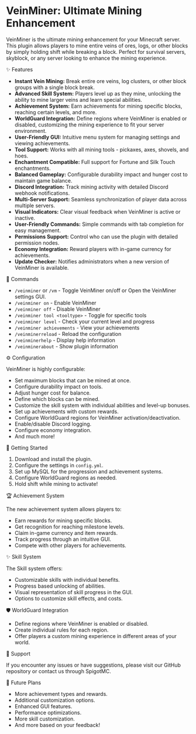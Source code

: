 # VeinMiner: Ultimate Mining Enhancement

VeinMiner is the ultimate mining enhancement for your Minecraft server. This plugin allows players to mine entire veins of ores, logs, or other blocks by simply holding shift while breaking a block. Perfect for survival servers, skyblock, or any server looking to enhance the mining experience.

✨ Features

* **Instant Vein Mining:** Break entire ore veins, log clusters, or other block groups with a single block break.
* **Advanced Skill System:** Players level up as they mine, unlocking the ability to mine larger veins and learn special abilities.
* **Achievement System:** Earn achievements for mining specific blocks, reaching certain levels, and more.
* **WorldGuard Integration:** Define regions where VeinMiner is enabled or disabled, customizing the mining experience to fit your server environment.
* **User-Friendly GUI:** Intuitive menu system for managing settings and viewing achievements.
* **Tool Support:** Works with all mining tools - pickaxes, axes, shovels, and hoes.
* **Enchantment Compatible:** Full support for Fortune and Silk Touch enchantments.
* **Balanced Gameplay:** Configurable durability impact and hunger cost to maintain game balance.
* **Discord Integration:** Track mining activity with detailed Discord webhook notifications.
* **Multi-Server Support:** Seamless synchronization of player data across multiple servers.
* **Visual Indicators:** Clear visual feedback when VeinMiner is active or inactive.
* **User-Friendly Commands:** Simple commands with tab completion for easy management.
* **Permissions Support:** Control who can use the plugin with detailed permission nodes.
* **Economy Integration:** Reward players with in-game currency for achievements.
* **Update Checker:** Notifies administrators when a new version of VeinMiner is available.

📜 Commands

* `/veinminer` or `/vm` - Toggle VeinMiner on/off or Open the VeinMiner settings GUI.
* `/veinminer on` - Enable VeinMiner
* `/veinminer off` - Disable VeinMiner
* `/veinminer tool <tooltype>` - Toggle for specific tools
* `/veinminer level` - Check your current level and progress
* `/veinminer achievements` - View your achievements
* `/veinminerreload` - Reload the configuration
* `/veinminerhelp` - Display help information
* `/veinminerabout` - Show plugin information

⚙️ Configuration

VeinMiner is highly configurable:

* Set maximum blocks that can be mined at once.
* Configure durability impact on tools.
* Adjust hunger cost for balance.
* Define which blocks can be mined.
* Customize the skill system with individual abilities and level-up bonuses.
* Set up achievements with custom rewards.
* Configure WorldGuard regions for VeinMiner activation/deactivation.
* Enable/disable Discord logging.
* Configure economy integration.
* And much more!

🚀 Getting Started

1.  Download and install the plugin.
2.  Configure the settings in `config.yml`.
3.  Set up MySQL for the progression and achievement systems.
4.  Configure WorldGuard regions as needed.
5.  Hold shift while mining to activate!

🏆 Achievement System

The new achievement system allows players to:

* Earn rewards for mining specific blocks.
* Get recognition for reaching milestone levels.
* Claim in-game currency and item rewards.
* Track progress through an intuitive GUI.
* Compete with other players for achievements.

✨ Skill System

The Skill system offers:

* Customizable skills with individual benefits.
* Progress based unlocking of abilities.
* Visual representation of skill progress in the GUI.
* Options to customize skill effects, and costs.

🛡️ WorldGuard Integration

* Define regions where VeinMiner is enabled or disabled.
* Create individual rules for each region.
* Offer players a custom mining experience in different areas of your world.

🤝 Support

If you encounter any issues or have suggestions, please visit our GitHub repository or contact us through SpigotMC.

🔮 Future Plans

* More achievement types and rewards.
* Additional customization options.
* Enhanced GUI features.
* Performance optimizations.
* More skill customization.
* And more based on your feedback!

